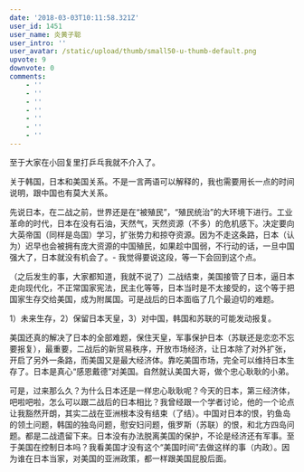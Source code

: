 ```yaml
---
date: '2018-03-03T10:11:58.321Z'
user_id: 1451
user_name: 炎黄子聪
user_intro: ''
user_avatar: /static/upload/thumb/small50-u-thumb-default.png
upvote: 9
downvote: 0
comments:
    - ''
    - ''
    - ''
    - ''
    - ''
    - ''
    - ''
---
```


至于大家在小回复里打乒乓我就不介入了。

  

关于韩国，日本和美国关系。不是一言两语可以解释的，我也需要用长一点的时间说明，跟中国也有莫大关系。

先说日本，在二战之前，世界还是在“被殖民”，“殖民统治”的大环境下进行。工业革命的时代，日本在没有石油，天然气，天然资源（不多）的危机感下。决定要向大英帝国（同样是岛国）学习，扩张势力和掠夺资源。因为不走这条路，日本（认为）迟早也会被拥有庞大资源的中国殖民，如果趁中国弱，不行动的话，一旦中国强大了，日本就没有机会了。- 我觉得要说这段，等一下会回到这个点。

  

（之后发生的事，大家都知道，我就不说了）二战结束，美国接管了日本，逼日本走向现代化，不正常国家宪法，民主化等等，日本当时是不太接受的，这个等于把国家生存交给美国，成为附属国。可是战后的日本面临了几个最迫切的难题。

1）未来生存，2）保留日本天皇，3）对中国，韩国和苏联的可能发动报复。

  

美国还真的解决了日本的全部难题，保住天皇，军事保护日本（苏联还是恋恋不忘要报复），最重要，二战后的新贸易秩序，开放市场经济，让日本除了对外扩张，开启了另外一条路，而美国又是最大经济体。靠吃美国市场，完全可以维持日本生存了。日本是真心“感恩戴德”对美国。自然就认美国大哥，做个忠心耿耿的小弟。

  

可是，过来那么久？为什么日本还是一样忠心耿耿呢？今天的日本，第三经济体，吧啦吧啦，怎么可以跟二战后的日本相比？我曾经跟一个学者讨论，他的一个论点让我豁然开朗，其实二战在亚洲根本没有结束（了结）。中国对日本的恨，钓鱼岛的领土问题，韩国的独岛问题，慰安妇问题，俄罗斯（苏联）的恨，和北方四岛问题。都是二战遗留下来。日本没有办法脱离美国的保护，不论是经济还有军事。至于美国在控制日本吗？我看美国才没有这个“美国时间”去做这样的事（内政）。因为谁在日本当家，对美国的亚洲政策，都一样跟美国屁股后面。
